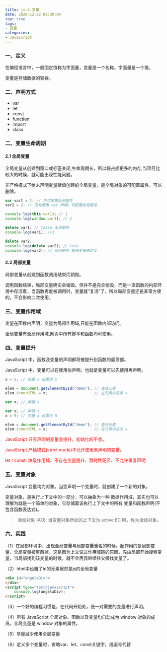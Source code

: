 ```yaml
---
title: js-3-变量
date: 2020-12-22 09:39:04
top: true
tags:
- 变量
categories:
- JavaScript
---
```


### 一、定义
<!--more-->

在编程语言中，一般固定值称为字面量，变量是一个名称。字面量是一个值。

变量是存储数据的容器。

### 二、声明方式

- var
- let
- const
- function
- import
- class

### 二、变量生命周期

#### 2.1 全局变量

全局变量从创建到窗口或标签关闭,生命周期长，所以将占据更多的内存,当项目比较大的时候，就可能出现性能问题。

非严格模式下给未声明变量赋值创建的全局变量，是全局对象的可配置属性，可以删除。

```js
var var1 = 1; // 不可配置全局属性
var2 = 2; // 没有使用 var 声明，可配置全局属性

console.log(this.var1); // 1
console.log(window.var1); // 1

delete var1; // false 无法删除
console.log(var1); //1

delete var2; 
console.log(delete var2); // true
console.log(var2); // 已经删除 报错变量未定义
```

#### 2.2 局部变量

局部变量从创建到函数调用结束而销毁。

调用函数结束，局部变量确实会销毁。但并不是完全销毁，而是一直函数的内部环境中存活着，当函数再度被调用时，变量就“复活”了，所以局部变量还是非常方便的，不会影响二次使用。

### 三、变量作用域

变量在函数内声明，变量为局部作用域,只能在函数内部访问。 

全局变量有全局作用域,网页中所有脚本和函数均可使用。

### 四、变量提升

JavaScript 中，函数及变量的声明都将被提升到函数的最顶部。

JavaScript 中，变量可以在使用后声明，也就是变量可以先使用再声明。

```js
x = 5; // 变量 x 设置为 5

elem = document.getElementById("demo"); // 查找元素 
elem.innerHTML = x;                     // 在元素中显示 x

var x; // 声明 x
```

```js
var x; // 声明 x
x = 5; // 变量 x 设置为 5

elem = document.getElementById("demo"); // 查找元素 
elem.innerHTML = x;                     // 在元素中显示 x
```

<span style="color:red">JavaScript 只有声明的变量会提升，初始化的不会。</span>

<span style="color:red">JavaScript 严格模式(strict mode)不允许使用未声明的变量。</span>

<span style="color:red">let / const: 块级作用域、不存在变量提升、暂时性死区、不允许重复声明</span>

### 五、变量对象

JavaScript 变量均为对象。当您声明一个变量时，就创建了一个新的对象。

变量对象，是执行上下文中的一部分，可以抽象为一种 数据作用域，其实也可以理解为就是一个简单的对象，它存储着该执行上下文中的所有 变量和函数声明(不包含函数表达式)。

> 活动对象 (AO): 当变量对象所处的上下文为 active EC 时，称为活动对象。

### 六、实践

（1）在局部环境中，出现全局变量与局部变量重名的时候，起作用的是局部变量，全局变量被屏蔽掉。这是因为上文说过作用域链的原因，先由局部开始搜索变量，当局部找到该变量的时候，就不会再我继续往父级找变量了。

（2）html中设置了id的元素居然是js的全局变量

```html
<div id="angelaDiv">
</div>
<script type="text/javascript">
    console.log(angelaDiv);
</script>
```

（3）一个好的编程习惯是，在代码开始处，统一对需要的变量进行声明。

（4）所有 JavaScript 全局对象、函数以及变量均自动成为 window 对象的成员。全局变量是 window 对象的属性。

（5）尽量减少使用全局变量

（6）定义多个变量时，省略var、let、const关键字，用逗号代替

